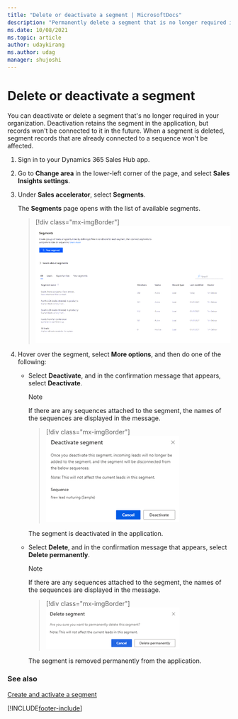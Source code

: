 ```yaml
---
title: "Delete or deactivate a segment | MicrosoftDocs"
description: "Permanently delete a segment that is no longer required in your organization, or deactivate to retain the segment in the application in inactive mode."
ms.date: 10/08/2021
ms.topic: article
author: udaykirang
ms.author: udag
manager: shujoshi
---
```


# Delete or deactivate a segment

You can deactivate or delete a segment that's no longer required in your organization. Deactivation retains the segment in the application, but records won't be connected to it in the future. When a segment is deleted, segment records that are already connected to a sequence won't be affected.

1.	Sign in to your Dynamics 365 Sales Hub app.
2.	Go to **Change area** in the lower-left corner of the page, and select **Sales Insights settings**.
3.	Under **Sales accelerator**, select **Segments**.

    The **Segments** page opens with the list of available segments.  

    >[!div class="mx-imgBorder"]
    >![Segments page with list of segments](media/sa-segment-edit-list-lead-segments.png "Segments page with list of segments")  

4.	Hover over the segment, select **More options**, and then do one of the following:

    -	Select **Deactivate**, and in the confirmation message that appears, select **Deactivate**.

        >[!NOTE]
        >If there are any sequences attached to the segment, the names of the sequences are displayed in the message.

        >[!div class="mx-imgBorder"]
        >![Deactivate segment](media/sa-segment-deactivate-segment.png "Deactivate segment")

        The segment is deactivated in the application.

    -	Select **Delete**, and in the confirmation message that appears, select **Delete permanently**.

        >[!NOTE]
        >If there are any sequences attached to the segment, the names of the sequences are displayed in the message.

        >[!div class="mx-imgBorder"]
        >![Delete segment](media/sa-segment-delete-segment.png "Delete segment")

        The segment is removed permanently from the application.

### See also

[Create and activate a segment](create-and-activate-a-segment.md)   


[!INCLUDE[footer-include](../includes/footer-banner.md)]


